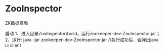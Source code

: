 # ZooInspector
ZK数据查看


启动
1、进入目录ZooInspector\build，运行zookeeper-dev-ZooInspector.jar；
2、运行: java -jar zookeeper-dev-ZooInspector.jar  //执行成功后，会弹出java ui client
